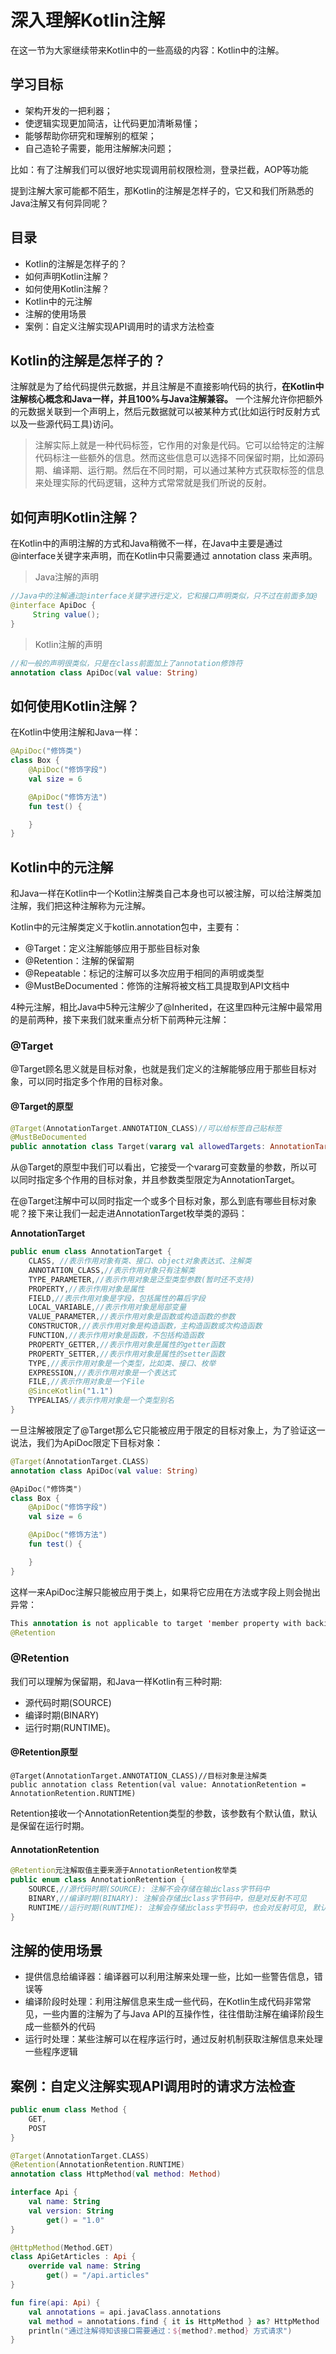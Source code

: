 # 深入理解Kotlin注解

在这一节为大家继续带来Kotlin中的一些高级的内容：Kotlin中的注解。

## 学习目标

- 架构开发的一把利器；
- 使逻辑实现更加简洁，让代码更加清晰易懂；
- 能够帮助你研究和理解别的框架；
- 自己造轮子需要，能用注解解决问题；

比如：有了注解我们可以很好地实现调用前权限检测，登录拦截，AOP等功能

提到注解大家可能都不陌生，那Kotlin的注解是怎样子的，它又和我们所熟悉的Java注解又有何异同呢？


## 目录

- Kotlin的注解是怎样子的？
- 如何声明Kotlin注解？
- 如何使用Kotlin注解？
- Kotlin中的元注解
- 注解的使用场景
- 案例：自定义注解实现API调用时的请求方法检查

## Kotlin的注解是怎样子的？

注解就是为了给代码提供元数据，并且注解是不直接影响代码的执行，**在Kotlin中注解核心概念和Java一样，并且100%与Java注解兼容。** 一个注解允许你把额外的元数据关联到一个声明上，然后元数据就可以被某种方式(比如运行时反射方式以及一些源代码工具)访问。

> 注解实际上就是一种代码标签，它作用的对象是代码。它可以给特定的注解代码标注一些额外的信息。然而这些信息可以选择不同保留时期，比如源码期、编译期、运行期。然后在不同时期，可以通过某种方式获取标签的信息来处理实际的代码逻辑，这种方式常常就是我们所说的反射。

## 如何声明Kotlin注解？

在Kotlin中的声明注解的方式和Java稍微不一样，在Java中主要是通过 @interface关键字来声明，而在Kotlin中只需要通过 annotation class 来声明。

> Java注解的声明

```java
//Java中的注解通过@interface关键字进行定义，它和接口声明类似，只不过在前面多加@ 
@interface ApiDoc {
     String value(); 
}
```

> Kotlin注解的声明

```kotlin
//和一般的声明很类似，只是在class前面加上了annotation修饰符
annotation class ApiDoc(val value: String)
```

## 如何使用Kotlin注解？

在Kotlin中使用注解和Java一样：

```kotlin
@ApiDoc("修饰类")
class Box {
    @ApiDoc("修饰字段")
    val size = 6

    @ApiDoc("修饰方法")
    fun test() {

    }
}
```

## Kotlin中的元注解

和Java一样在Kotlin中一个Kotlin注解类自己本身也可以被注解，可以给注解类加注解，我们把这种注解称为元注解。

Kotlin中的元注解类定义于kotlin.annotation包中，主要有：

- @Target：定义注解能够应用于那些目标对象
- @Retention：注解的保留期
- @Repeatable：标记的注解可以多次应用于相同的声明或类型
- @MustBeDocumented：修饰的注解将被文档工具提取到API文档中

4种元注解，相比Java中5种元注解少了@Inherited，在这里四种元注解中最常用的是前两种，接下来我们就来重点分析下前两种元注解：

### @Target

@Target顾名思义就是目标对象，也就是我们定义的注解能够应用于那些目标对象，可以同时指定多个作用的目标对象。

#### @Target的原型

```kotlin
@Target(AnnotationTarget.ANNOTATION_CLASS)//可以给标签自己贴标签
@MustBeDocumented
public annotation class Target(vararg val allowedTargets: AnnotationTarget)
```

从@Target的原型中我们可以看出，它接受一个vararg可变数量的参数，所以可以同时指定多个作用的目标对象，并且参数类型限定为AnnotationTarget。

在@Target注解中可以同时指定一个或多个目标对象，那么到底有哪些目标对象呢？接下来让我们一起走进AnnotationTarget枚举类的源码：

**AnnotationTarget**

```kotlin
public enum class AnnotationTarget {
    CLASS, //表示作用对象有类、接口、object对象表达式、注解类
    ANNOTATION_CLASS,//表示作用对象只有注解类
    TYPE_PARAMETER,//表示作用对象是泛型类型参数(暂时还不支持)
    PROPERTY,//表示作用对象是属性
    FIELD,//表示作用对象是字段，包括属性的幕后字段
    LOCAL_VARIABLE,//表示作用对象是局部变量
    VALUE_PARAMETER,//表示作用对象是函数或构造函数的参数
    CONSTRUCTOR,//表示作用对象是构造函数，主构造函数或次构造函数
    FUNCTION,//表示作用对象是函数，不包括构造函数
    PROPERTY_GETTER,//表示作用对象是属性的getter函数
    PROPERTY_SETTER,//表示作用对象是属性的setter函数
    TYPE,//表示作用对象是一个类型，比如类、接口、枚举
    EXPRESSION,//表示作用对象是一个表达式
    FILE,//表示作用对象是一个File
    @SinceKotlin("1.1")
    TYPEALIAS//表示作用对象是一个类型别名
}
```

一旦注解被限定了@Target那么它只能被应用于限定的目标对象上，为了验证这一说法，我们为ApiDoc限定下目标对象：

```kotlin
@Target(AnnotationTarget.CLASS)
annotation class ApiDoc(val value: String)

@ApiDoc("修饰类")
class Box {
    @ApiDoc("修饰字段")
    val size = 6

    @ApiDoc("修饰方法")
    fun test() {

    }
}
```

这样一来ApiDoc注解只能被应用于类上，如果将它应用在方法或字段上则会抛出异常：

```kotlin
This annotation is not applicable to target 'member property with backing field'
@Retention
```

### @Retention 

我们可以理解为保留期，和Java一样Kotlin有三种时期:

- 源代码时期(SOURCE)
- 编译时期(BINARY)
- 运行时期(RUNTIME)。

#### @Retention原型

```koltin
@Target(AnnotationTarget.ANNOTATION_CLASS)//目标对象是注解类
public annotation class Retention(val value: AnnotationRetention = AnnotationRetention.RUNTIME)
```

Retention接收一个AnnotationRetention类型的参数，该参数有个默认值，默认是保留在运行时期。

#### AnnotationRetention

```kotlin
@Retention元注解取值主要来源于AnnotationRetention枚举类
public enum class AnnotationRetention {
    SOURCE,//源代码时期(SOURCE): 注解不会存储在输出class字节码中
    BINARY,//编译时期(BINARY): 注解会存储出class字节码中，但是对反射不可见
    RUNTIME//运行时期(RUNTIME): 注解会存储出class字节码中，也会对反射可见, 默认是RUNTIME
}
```

## 注解的使用场景

- 提供信息给编译器：编译器可以利用注解来处理一些，比如一些警告信息，错误等
- 编译阶段时处理：利用注解信息来生成一些代码，在Kotlin生成代码非常常见，一些内置的注解为了与Java API的互操作性，往往借助注解在编译阶段生成一些额外的代码
- 运行时处理：某些注解可以在程序运行时，通过反射机制获取注解信息来处理一些程序逻辑


## 案例：自定义注解实现API调用时的请求方法检查

```kotlin
public enum class Method {
    GET,
    POST
}

@Target(AnnotationTarget.CLASS)
@Retention(AnnotationRetention.RUNTIME)
annotation class HttpMethod(val method: Method)

interface Api {
    val name: String
    val version: String
        get() = "1.0"
}

@HttpMethod(Method.GET)
class ApiGetArticles : Api {
    override val name: String
        get() = "/api.articles"
}

fun fire(api: Api) {
    val annotations = api.javaClass.annotations
    val method = annotations.find { it is HttpMethod } as? HttpMethod
    println("通过注解得知该接口需要通过：${method?.method} 方式请求")
}
```